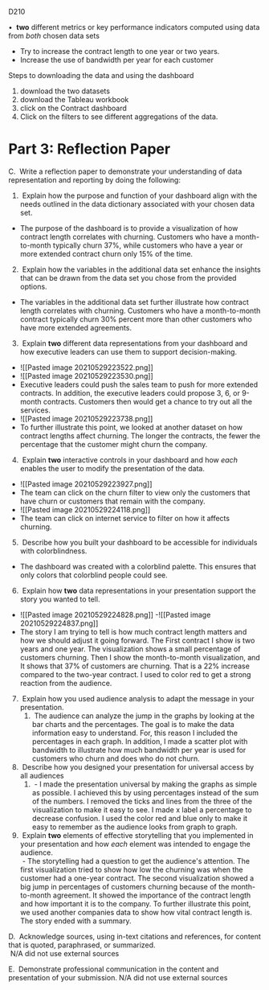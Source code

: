 D210

•  **two** different metrics or key performance indicators computed using data from _both_ chosen data sets
- Try to increase the contract length to one year or two years.
- Increase the use of bandwidth per year for each customer

Steps to downloading the data and using the dashboard
1. download the two datasets
2. download the Tableau workbook
3. click on the Contract dashboard 
4. Click on the filters to see different aggregations of the data. 



# **Part 3: Reflection Paper**

C.  Write a reflection paper to demonstrate your understanding of data representation and reporting by doing the following:

1.  Explain how the purpose and function of your dashboard align with the needs outlined in the data dictionary associated with your chosen data set.
- The purpose of the dashboard is to provide a visualization of how contract length correlates with churning. Customers who have a month-to-month typically churn 37%, while customers who have a year or more extended contract churn only 15% of the time.

2.  Explain how the variables in the additional data set enhance the insights that can be drawn from the data set you chose from the provided options.
- The variables in the additional data set further illustrate how contract length correlates with churning. Customers who have a month-to-month contract typically churn 30% percent more than other customers who have more extended agreements. 

3.  Explain **two** different data representations from your dashboard and how executive leaders can use them to support decision-making.
- ![[Pasted image 20210529223522.png]]
- ![[Pasted image 20210529223530.png]]
- Executive leaders could push the sales team to push for more extended contracts. In addition, the executive leaders could propose 3, 6, or 9-month contracts. Customers then would get a chance to try out all the services.
- ![[Pasted image 20210529223738.png]]
- To further illustrate this point, we looked at another dataset on how contract lengths affect churning. The longer the contracts, the fewer the percentage that the customer might churn the company. 

4.  Explain **two** interactive controls in your dashboard and how _each_ enables the user to modify the presentation of the data.
 - ![[Pasted image 20210529223927.png]]
 - The team can click on the churn filter to view only the customers that have churn or customers that remain with the company. 
 - ![[Pasted image 20210529224118.png]]
 - The team can click on internet service to filter on how it affects churning. 
5.  Describe how you built your dashboard to be accessible for individuals with colorblindness.
- The dashboard was created with a colorblind palette. This ensures that only colors that colorblind people could see. 
6.  Explain how **two** data representations in your presentation support the story you wanted to tell.
 - ![[Pasted image 20210529224828.png]]
 -![[Pasted image 20210529224837.png]]
 - The story I am trying to tell is how much contract length matters and how we should adjust it going forward. The First contract I show is two years and one year. The visualization shows a small percentage of customers churning. Then I show the month-to-month visualization, and It shows that 37% of customers are churning. That is a 22% increase compared to the two-year contract. I used to color red to get a strong reaction from the audience. 
7.  Explain how you used audience analysis to adapt the message in your presentation.
	1.  The audience can analyze the jump in the graphs by looking at the bar charts and the percentages. The goal is to make the data information easy to understand. For, this reason I included the percentages in each graph. In addition, I made a scatter plot with bandwidth to illustrate how much bandwidth per year is used for customers who churn and does who do not churn. 
8.  Describe how you designed your presentation for universal access by all audiences			
	1.  - I made the presentation universal by making the graphs as simple as possible. I achieved this by using percentages instead of the sum of the numbers. I removed the ticks and lines from the three of the visualization to make it easy to see. I made x label a percentage to decrease confusion. I used the color red and blue only to make it easy to remember as the audience looks from graph to graph. 
9.  Explain **two** elements of effective storytelling that you implemented in your presentation and how _each_ element was intended to engage the audience.  
 - The storytelling had a question to get the audience's attention. The first visualization tried to show how low the churning was when the customer had a one-year contract. The second visualization showed a big jump in percentages of customers churning because of the month-to-month agreement. It showed the importance of the contract length and how important it is to the company. To further illustrate this point, we used another companies data to show how vital contract length is. The story ended with a summary. 

D.  Acknowledge sources, using in-text citations and references, for content that is quoted, paraphrased, or summarized.  
 N/A did not use external sources

E.  Demonstrate professional communication in the content and presentation of your submission.
N/A did not use external sources